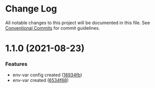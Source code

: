 # Change Log

All notable changes to this project will be documented in this file.
See [Conventional Commits](https://conventionalcommits.org) for commit guidelines.

# 1.1.0 (2021-08-23)


### Features

* env-var config created ([18934fb](https://github.com/auth-plus/auth-plus-tools/commit/18934fb2e354e85396137209ff1b26cc14167144))
* env-var created ([6534f68](https://github.com/auth-plus/auth-plus-tools/commit/6534f6887adaed18b3b60fd6a65f290a3838bc30))
